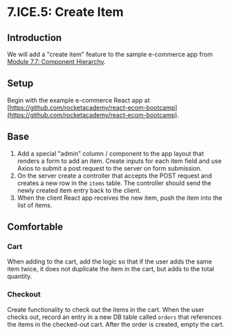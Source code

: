 # 7.ICE.5: Create Item

## Introduction

We will add a "create item" feature to the sample e-commerce app from [Module 7.7: Component Hierarchy](../7.7-component-hierarchy/).

## Setup

Begin with the example e-commerce React app at [https://github.com/rocketacademy/react-ecom-bootcamp](https://github.com/rocketacademy/react-ecom-bootcamp).

## Base

1. Add a special "admin" column / component to the app layout that renders a form to add an item. Create inputs for each item field and use Axios to submit a post request to the server on form submission.
2. On the server create a controller that accepts the POST request and creates a new row in the `items` table. The controller should send the newly created item entry back to the client.
3. When the client React app receives the new item, push the item into the list of items.

## Comfortable

### Cart

When adding to the cart, add the logic so that if the user adds the same item twice, it does not duplicate the item in the cart, but adds to the total quantity.

### Checkout

Create functionality to check out the items in the cart. When the user checks out, record an entry in a new DB table called `orders` that references the items in the checked-out cart. After the order is created, empty the cart.

